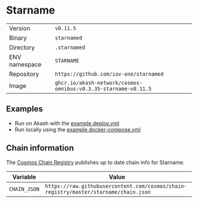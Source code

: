# Starname

| | |
|---|---|
|Version|`v0.11.5`|
|Binary|`starnamed`|
|Directory|`.starnamed`|
|ENV namespace|`STARNAME`|
|Repository|`https://github.com/iov-one/starnamed`|
|Image|`ghcr.io/akash-network/cosmos-omnibus:v0.3.35-starname-v0.11.5`|

## Examples

- Run on Akash with the [example deploy.yml](./deploy.yml)
- Run locally using the [example docker-compose.yml](./docker-compose.yml)

## Chain information

The [Cosmos Chain Registry](https://github.com/cosmos/chain-registry) publishes up to date chain info for Starname.

|Variable|Value|
|---|---|
|`CHAIN_JSON`|`https://raw.githubusercontent.com/cosmos/chain-registry/master/starname/chain.json`|
